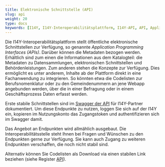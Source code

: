 ```yaml
---
title: Elektronische Schnittstelle (API)
slug: api
weight: 20
type: docs
keywords: [I14Y, I14Y-Interoperabilitätsplattform, I14Y-API, API, Application Programming Interface, elektronische Schnittstelle, Automatisierung]
---
```


Die I14Y-Interoperabilitätsplattform stellt öffentliche elektronische Schnittstellen zur Verfügung, so genannte _Application Programming Interfaces (APIs)_. Darüber können die Metadaten bezogen werden. Erhältlich sind zum einen die Informationen aus dem Katalogteil: die Metadaten zu Datensammlungen, elektronischen Schnittstellen und Behördenleistungen. Zum anderen stehen die Konzepte zur Verfügung. Dies ermöglicht es unter anderem, Inhalte ab der Plattform direkt in eine Fachanwendung zu integrieren. So könnten etwa die Codelisten zur Berufsnomenklatur oder zu den Gemeindenummern an jene Webapp angebunden werden, über die in einer Befragung oder in einem Geschäftsprozess Daten erfasst werden.

Erste stabile Schnittstellen sind im [Swagger der API](https://input.i14y.admin.ch/console/partner/v1/index.html) für I14Y-Partner dokumentiert. Um diese Endpunkte zu nutzen, loggen Sie sich auf der I14Y ein, kopieren im Nutzungskonto das Zugangstoken und authentifizieren sich im Swagger damit. 

Das Angebot an Endpunkten wird allmählich ausgebaut. Die Interoperabilitätsstelle steht Ihnen bei Fragen und Wünschen zu den Endpunkten gerne zur Verfügung. Sie kann auch Zugang zu weiteren Endpunkten verschaffen, die noch nicht stabil sind. 

Alternativ können Sie Codelisten als Download via einen stabilen Link beziehen (siehe Register [API](/handbook/de/3_metadaten_abrufen/gui#anzeigen-der-metadaten)). 


<!-- Nutzungseinschränkungen ergänzen gemäss dem Vertrag. 
Die Nutzung der APIs kann zum Zweck der Lastüberprüfung protokolliert werden. Die Anzahl der Transaktionen pro Nutzende oder Organisation kann jederzeit limitiert werden, um die Sys-temstabilität zu gewährleisten und um die Gleichbehandlung aller Nutzenden sicherzustellen. Die Anzahl der Zugriffe auf die elektronische Schnittstelle ist auf die im Handbuch definierte Zahl beschränken. Falls absehbar wird, dass Limiten überschritten werden, muss der I14Y-Partner vorgängig Kontakt mit der Interoperabilitätsstelle aufnehmen. Beim Anbinden einer API der Interoperabilitätsplattform an eine Fachapplikation wird die Nutzung eines Zwischenspei-chers (Cache) dringend empfohlen. Automatisierte, umfangreiche Importe sind mit der In-teroperabilitätsstelle abzusprechen. -->